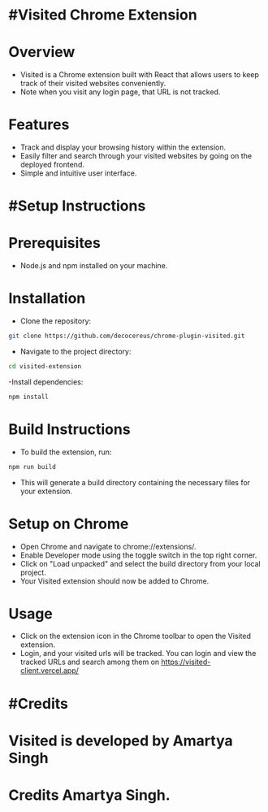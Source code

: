 # #Visited Chrome Extension

# Overview
- Visited is a Chrome extension built with React that allows users to keep track of their visited websites conveniently.
- Note when you visit any login page, that URL is not tracked. 

# Features

- Track and display your browsing history within the extension.
- Easily filter and search through your visited websites by going on the deployed frontend.
- Simple and intuitive user interface.

# #Setup Instructions
# Prerequisites
- Node.js and npm installed on your machine.

# Installation
- Clone the repository:
```bash
git clone https://github.com/decocereus/chrome-plugin-visited.git
```
- Navigate to the project directory:
```bash
cd visited-extension
```
-Install dependencies:
```bash
npm install
```

# Build Instructions
- To build the extension, run:
```bash
npm run build
```
- This will generate a build directory containing the necessary files for your extension.

# Setup on Chrome
- Open Chrome and navigate to chrome://extensions/.
- Enable Developer mode using the toggle switch in the top right corner.
- Click on "Load unpacked" and select the build directory from your local project.
- Your Visited extension should now be added to Chrome.

# Usage
- Click on the extension icon in the Chrome toolbar to open the Visited extension.
- Login, and your visited urls will be tracked. You can login and view the tracked URLs and search among them on https://visited-client.vercel.app/

# #Credits
# Visited is developed by Amartya Singh

# Credits Amartya Singh.
